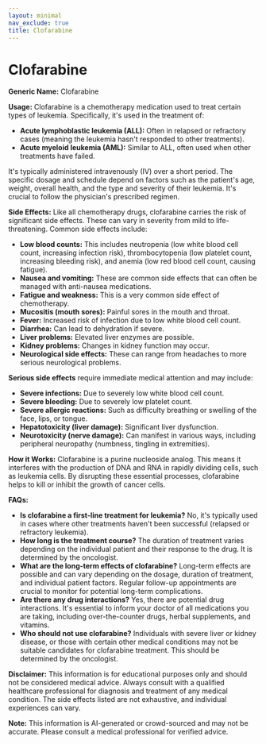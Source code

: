 ```yaml
---
layout: minimal
nav_exclude: true
title: Clofarabine
---
```


# Clofarabine

**Generic Name:** Clofarabine

**Usage:** Clofarabine is a chemotherapy medication used to treat certain types of leukemia. Specifically, it's used in the treatment of:

* **Acute lymphoblastic leukemia (ALL):**  Often in relapsed or refractory cases (meaning the leukemia hasn't responded to other treatments).
* **Acute myeloid leukemia (AML):**  Similar to ALL, often used when other treatments have failed.

It's typically administered intravenously (IV) over a short period. The specific dosage and schedule depend on factors such as the patient's age, weight, overall health, and the type and severity of their leukemia.  It's crucial to follow the physician's prescribed regimen.

**Side Effects:**  Like all chemotherapy drugs, clofarabine carries the risk of significant side effects. These can vary in severity from mild to life-threatening.  Common side effects include:

* **Low blood counts:**  This includes neutropenia (low white blood cell count, increasing infection risk), thrombocytopenia (low platelet count, increasing bleeding risk), and anemia (low red blood cell count, causing fatigue).
* **Nausea and vomiting:**  These are common side effects that can often be managed with anti-nausea medications.
* **Fatigue and weakness:**  This is a very common side effect of chemotherapy.
* **Mucositis (mouth sores):**  Painful sores in the mouth and throat.
* **Fever:**  Increased risk of infection due to low white blood cell count.
* **Diarrhea:**  Can lead to dehydration if severe.
* **Liver problems:**  Elevated liver enzymes are possible.
* **Kidney problems:**  Changes in kidney function may occur.
* **Neurological side effects:**  These can range from headaches to more serious neurological problems.


**Serious side effects** require immediate medical attention and may include:

* **Severe infections:**  Due to severely low white blood cell count.
* **Severe bleeding:** Due to severely low platelet count.
* **Severe allergic reactions:**  Such as difficulty breathing or swelling of the face, lips, or tongue.
* **Hepatotoxicity (liver damage):**  Significant liver dysfunction.
* **Neurotoxicity (nerve damage):**  Can manifest in various ways, including peripheral neuropathy (numbness, tingling in extremities).


**How it Works:** Clofarabine is a purine nucleoside analog.  This means it interferes with the production of DNA and RNA in rapidly dividing cells, such as leukemia cells.  By disrupting these essential processes, clofarabine helps to kill or inhibit the growth of cancer cells.


**FAQs:**

* **Is clofarabine a first-line treatment for leukemia?** No, it's typically used in cases where other treatments haven't been successful (relapsed or refractory leukemia).
* **How long is the treatment course?** The duration of treatment varies depending on the individual patient and their response to the drug.  It is determined by the oncologist.
* **What are the long-term effects of clofarabine?**  Long-term effects are possible and can vary depending on the dosage, duration of treatment, and individual patient factors. Regular follow-up appointments are crucial to monitor for potential long-term complications.
* **Are there any drug interactions?** Yes, there are potential drug interactions. It's essential to inform your doctor of all medications you are taking, including over-the-counter drugs, herbal supplements, and vitamins.
* **Who should not use clofarabine?**  Individuals with severe liver or kidney disease, or those with certain other medical conditions may not be suitable candidates for clofarabine treatment.  This should be determined by the oncologist.


**Disclaimer:** This information is for educational purposes only and should not be considered medical advice.  Always consult with a qualified healthcare professional for diagnosis and treatment of any medical condition.  The side effects listed are not exhaustive, and individual experiences can vary.


**Note:** This information is AI-generated or crowd-sourced and may not be accurate. Please consult a medical professional for verified advice.